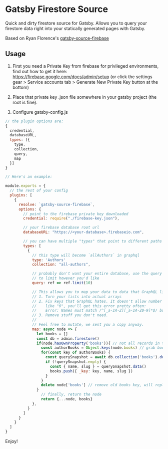 # Gatsby Firestore Source

Quick and dirty firestore source for Gatsby. Allows you to query your firestore data right into your statically generated pages with Gatsby.

Based on Ryan Florence's [gatsby-source-firebase](https://github.com/ReactTraining/gatsby-source-firebase)


## Usage

1. First you need a Private Key from firebase for privileged environments, find out how to get it here: https://firebase.google.com/docs/admin/setup (or click the settings gear > Service accounts tab > Generate New Private Key button at the bottom)

2. Place that private key .json file somewhere in your gatsby project (the root is fine).

3. Configure gatsby-config.js


```js
// the plugin options are:
{
  credential,
  databaseURL,
  types: [{
    type,
    collection,
    query,
    map
  }]
}

// Here's an example:

module.exports = {
  // the rest of your config
  plugins: [
    {
      resolve: `gatsby-source-firebase`,
      options: {
        // point to the firebase private key downloaded
        credential: require("./firebase-key.json"),

        // your firebase database root url
        databaseURL: "https://<your-database>.firebaseio.com",

        // you can have multiple "types" that point to different paths
        types: [
          {
            // this type will become `allAuthors` in graphql
            type: 'Authors'
            collection: "all-authors",

            // probably don't want your entire database, use the query option
            // to limit however you'd like
            query: ref => ref.limit(10)

            // This allows you to map your data to data that GraphQL likes:
            // 1. Turn your lists into actual arrays
            // 2. Fix keys that GraphQL hates. It doesn't allow number keys
            //    like "0", you'll get this error pretty often:
            //    Error: Names must match /^[_a-zA-Z][_a-zA-Z0-9]*$/ but "0" does not
            // 3. Remove stuff you don't need.
            //
            // Feel free to mutate, we sent you a copy anyway.
            map: async node => {
              let books = []
              const db = admin.firestore()
              if(node.hasOwnProperty('books')){ // not all records in the database have a list of books
                const authorBooks = Object.keys(node.books) // grab book IDs from firsestore list see https://firebase.google.com/docs/firestore/solutions/arrays?authuser=0
                for(const key of authorBooks) {
                  const querySnapshot = await db.collection('books').doc(key).get() // query firestore 
                  if (!querySnapshot.empty) {
                    const { name, slug } = querySnapshot.data()
                    books.push({ _key: key, name, slug })
                  }
                }
                delete node['books'] // remove old books key, will replace with format better for gatsby graphql
              }
                // finally, return the node
                return {...node, books}
            },
          }
        ]
      }
    }
  ]
}
```

Enjoy!
